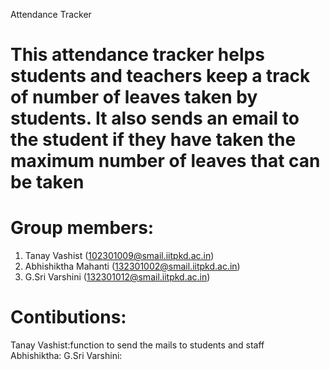 Attendance Tracker
# This attendance tracker helps students and teachers keep a track of number of leaves taken by students. It also sends an email to the student if they have taken the maximum number of leaves that can be taken
# Group members:
  1. Tanay Vashist (102301009@smail.iitpkd.ac.in)
  2. Abhishiktha Mahanti (132301002@smail.iitpkd.ac.in)
  3. G.Sri Varshini (132301012@smail.iitpkd.ac.in)
# Contibutions:
   Tanay Vashist:function to send the mails to students and staff  
   Abhishiktha: 
   G.Sri Varshini: 
